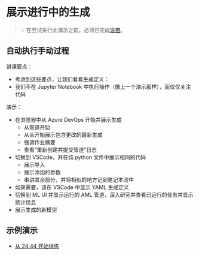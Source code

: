 # <a name="show-the-build-in-progress"></a>展示进行中的生成

> 💡 在尝试执行此演示之前，必须已完成[设置](../DEMO.md)。

## <a name="automating-the-manual-process"></a>自动执行手动过程

讲课要点：

* 考虑到这些要点，让我们看看生成定义：
* 我们不在 Jupyter Notebook 中执行操作（像上一个演示那样），而仅仅关注代码

演示：

* 在浏览器中从 Azure DevOps 开始并展示生成
  * 从管道开始
  * 从头开始展示包含更改的最新生成
  * 强调作业摘要
  * 查看“重新创建并提交管道”日志
* 切换到 VSCode，并在纯 python 文件中展示相同的代码
  * 展示导入
  * 展示添加的参数
  * 串讲其余部分，并将相似的地方记到笔记本流中
* 如果需要，请在 VSCode 中显示 YAML 生成定义
* 切换到 ML UI 并显示运行的 AML 管道，深入研究并查看已运行的任务并显示统计信息
* 展示生成的新模型

## <a name="example-demo"></a>示例演示

* [从 24:44 开始排练](https://youtu.be/UgM8_4fAni8?t=1484)
